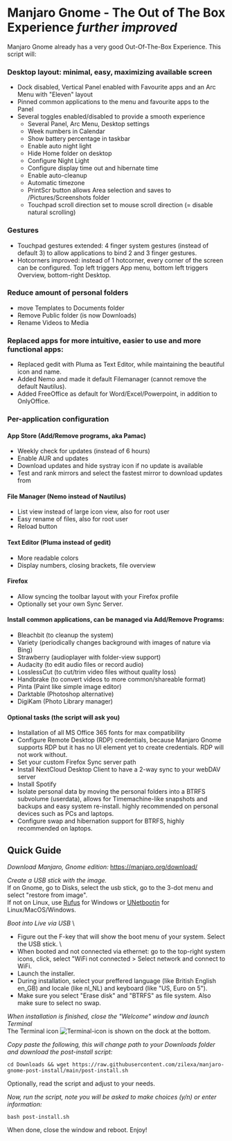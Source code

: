 # Manjaro Gnome - The Out of The Box Experience _further improved_

Manjaro Gnome already has a very good Out-Of-The-Box Experience. 
This script will: 

### Desktop layout: minimal, easy, maximizing available screen
- Dock disabled, Vertical Panel enabled with Favourite apps and an Arc Menu with "Eleven" layout
- Pinned common applications to the menu and favourite apps to the Panel
- Several toggles enabled/disabled to provide a smooth experience
  - Several Panel, Arc Menu, Desktop settings
  - Week numbers in Calendar
  - Show battery percentage in taskbar
  - Enable auto night light
  - Hide Home folder on desktop
  - Configure Night Light
  - Configure display time out and hibernate time
  - Enable auto-cleanup
  - Automatic timezone
  - PrintScr button allows Area selection and saves to /Pictures/Screenshots folder
  - Touchpad scroll direction set to mouse scroll direction (= disable natural scrolling)

### Gestures
- Touchpad gestures extended: 4 finger system gestures (instead of default 3) to allow applications to bind 2 and 3 finger gestures. 
- Hotcorners improved: instead of 1 hotcorner, every corner of the screen can be configured. Top left triggers App menu, bottom left triggers Overview, bottom-right Desktop.

### Reduce amount of personal folders
- move Templates to Documents folder
- Remove Public folder (is now Downloads)
- Rename Videos to Media

### Replaced apps for more intuitive, easier to use and more functional apps: 
- Replaced gedit with Pluma as Text Editor, while maintaining the beautiful icon and name. 
- Added Nemo and made it default Filemanager (cannot remove the default Nautilus).
- Added FreeOffice as default for Word/Excel/Powerpoint, in addition to OnlyOffice.

### Per-application configuration
#### App Store (Add/Remove programs, aka Pamac)
- Weekly check for updates (instead of 6 hours)
- Enable AUR and updates
- Download updates and hide systray icon if no update is available
- Test and rank mirrors and select the fastest mirror to download updates from

#### File Manager (Nemo instead of Nautilus)
- List view instead of large icon view, also for root user
- Easy rename of files, also for root user
- Reload button

#### Text Editor (Pluma instead of gedit)
- More readable colors
- Display numbers, closing brackets, file overview

#### Firefox
- Allow syncing the toolbar layout with your Firefox profile
- Optionally set your own Sync Server. 

#### Install common applications, can be managed via Add/Remove Programs:
- Bleachbit (to cleanup the system)
- Variety (periodically changes background with images of nature via Bing)
- Strawberry (audioplayer with folder-view support)
- Audacity (to edit audio files or record audio)
- LosslessCut (to cut/trim video files without quality loss)
- Handbrake (to convert videos to more common/shareable format)
- Pinta (Paint like simple image editor)
- Darktable (Photoshop alternative)
- DigiKam (Photo Library manager)

#### Optional tasks (the script will ask you)
- Installation of all MS Office 365 fonts for max compatibility
- Configure Remote Desktop (RDP) credentials, because Manjaro Gnome supports RDP but it has no UI element yet to create credentials. RDP will not work without.
- Set your custom Firefox Sync server path
- Install NextCloud Desktop Client to have a 2-way sync to your webDAV server
- Install Spotify
- Isolate personal data by moving the personal folders into a BTRFS subvolume (userdata), allows for Timemachine-like snapshots and backups and easy system re-install. highly recommended on personal devices such as PCs and laptops.
- Configure swap and hibernation support for BTRFS, highly recommended on laptops.


## Quick Guide
_Download Manjaro, Gnome edition:_
https://manjaro.org/download/

_Create a USB stick with the image._ \
If on Gnome, go to Disks, select the usb stick, go to the 3-dot menu and select "restore from image". \
If not on Linux, use [Rufus](https://rufus.ie/en/) for Windows or [UNetbootin](https://unetbootin.github.io/) for Linux/MacOS/Windows.  

_Boot into Live via USB_ \
- Figure out the F-key that will show the boot menu of your system. Select the USB stick. \
- When booted and not connected via ethernet: go to the top-right system icons, click, select "WiFi not connected > Select network and connect to WiFi. 
- Launch the installer. 
- During installation, select your preffered language (like British English en_GB) and locale (like nl_NL) and keyboard (like "US, Euro on 5").  
- Make sure you select "Erase disk" and "BTRFS" as file system. Also make sure to select no swap. 


_When installation is finished, close the "Welcome" window and launch Terminal_ \
The Terminal icon ![Terminal-icon](https://user-images.githubusercontent.com/3430004/141796815-32347b36-f890-4e43-ba18-33a221c5bf70.png)  is shown on the dock at the bottom. 

_Copy paste the following, this will change path to your Downloads folder and download the post-install script:_
```
cd Downloads && wget https://raw.githubusercontent.com/zilexa/manjaro-gnome-post-install/main/post-install.sh
```

Optionally, read the script and adjust to your needs.

_Now, run the script, note you will be asked to make choices (y/n) or enter information:_ 
```
bash post-install.sh
```

When done, close the window and reboot. Enjoy!

